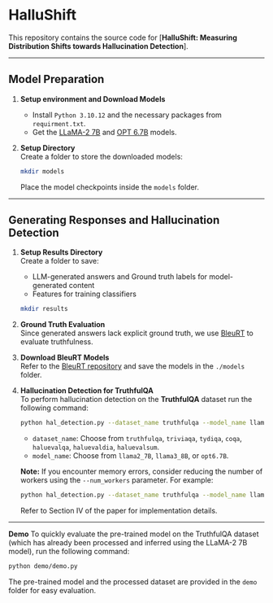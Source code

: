 # HalluShift

This repository contains the source code for [**HalluShift: Measuring Distribution Shifts towards Hallucination Detection**].

---

## **Model Preparation**

1. **Setup environment and Download Models**  
   - Install `Python 3.10.12` and the necessary packages from `requirment.txt`.
   - Get the [LLaMA-2 7B](https://huggingface.co/meta-llama) and [OPT 6.7B](https://huggingface.co/facebook/opt-6.7b) models.
   
2. **Setup Directory**  
   Create a folder to store the downloaded models:
   ```bash
   mkdir models
   ```
   Place the model checkpoints inside the `models` folder.

---

## **Generating Responses and Hallucination Detection**

1. **Setup Results Directory**  
   Create a folder to save:
   - LLM-generated answers and Ground truth labels for model-generated content
   - Features for training classifiers
   ```bash
   mkdir results
   ```

2. **Ground Truth Evaluation**  
   Since generated answers lack explicit ground truth, we use [BleuRT](https://arxiv.org/abs/2004.04696) to evaluate truthfulness.

3. **Download BleuRT Models**  
   Refer to the [BleuRT repository](https://github.com/google-research/bleurt) and save the models in the `./models` folder.

4. **Hallucination Detection for TruthfulQA**  
   To perform hallucination detection on the **TruthfulQA** dataset run the following command:
   ```bash
   python hal_detection.py --dataset_name truthfulqa --model_name llama2_7B 
   ```
   - `dataset_name`: Choose from `truthfulqa`, `triviaqa`, `tydiqa`, `coqa`, `haluevalqa`, `haluevaldia`, `haluevalsum`.
   - `model_name`: Choose from `llama2_7B`, `llama3_8B`, or `opt6.7B`.

   **Note:** If you encounter memory errors, consider reducing the number of workers using the `--num_workers` parameter. For example:
   ```bash
   python hal_detection.py --dataset_name truthfulqa --model_name llama2_7B --num_workers 1
   ```
   Refer to Section IV of the paper for implementation details.

---
**Demo**
   To quickly evaluate the pre-trained model on the TruthfulQA dataset (which has already been processed and inferred using the LLaMA-2 7B model), run the following command:
   ```bash
   python demo/demo.py
   ```
   The pre-trained model and the processed dataset are provided in the `demo` folder for easy evaluation.
